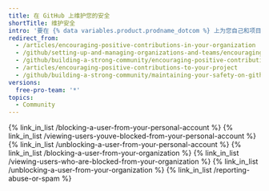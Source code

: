 ```yaml
---
title: 在 GitHub 上维护您的安全
shortTitle: 维护安全
intro: '要在 {% data variables.product.prodname_dotcom %} 上为您自己和项目社区构建一个积极而安全的环境，您可以阻止和取消阻止用户并报告破坏性内容。'
redirect_from:
  - /articles/encouraging-positive-contributions-in-your-organization
  - /github/setting-up-and-managing-organizations-and-teams/encouraging-positive-contributions-in-your-organization
  - /github/building-a-strong-community/encouraging-positive-contributions-to-your-project
  - /articles/encouraging-positive-contributions-to-your-project
  - /github/building-a-strong-community/maintaining-your-safety-on-github
versions:
  free-pro-team: '*'
topics:
  - Community
---
```


{% link_in_list /blocking-a-user-from-your-personal-account %}
{% link_in_list /viewing-users-youve-blocked-from-your-personal-account %}
{% link_in_list /unblocking-a-user-from-your-personal-account %}
{% link_in_list /blocking-a-user-from-your-organization %}
{% link_in_list /viewing-users-who-are-blocked-from-your-organization %}
{% link_in_list /unblocking-a-user-from-your-organization %}
{% link_in_list /reporting-abuse-or-spam %}
